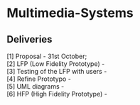 # Multimedia-Systems

## Deliveries 
  [1] Proposal - 31st October; <br />
  [2] LFP (Low Fidelity Prototype) - <br />
  [3] Testing of the LFP with users - <br />
  [4] Refine Prototypo - <br />
  [5] UML diagrams - <br />
  [6] HFP (High Fidelity Prototype) - <br />
